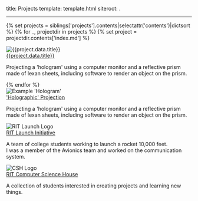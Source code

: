 title: Projects
template: template.html
siteroot: .

---

<div id="project-grid">

{% set projects = siblings['projects'].contents|selectattr('contents')|dictsort %}
{% for _, projectdir in projects %}
{% set project = projectdir.contents['index.md'] %}
  <div class="project-grid-item">
    <img alt="{{project.data.title}}" src="{{siteroot}}{{image}}"/><br>
    <a href="{{project.fpath}}">{{project.data.title}}</a><br>
    <p>
        Projecting a 'hologram' using a computer monitor and
        a reflective prism made of lexan sheets, including software
        to render an object on the prism.
    </p>
  </div>
{% endfor %}

  <div class="project-grid-item">
    <img alt="Example 'Hologram'" src="{{siteroot}}/img/holo.png"/><br>
    <a href="holo/index.html">'Holographic' Projection</a><br>
    <p>
        Projecting a 'hologram' using a computer monitor and
        a reflective prism made of lexan sheets, including software
        to render an object on the prism.
    </p>
  </div>

  <div class="project-grid-item">
    <img alt="RIT Launch Logo" src="{{siteroot}}/img/launch.png"/><br>
    <a href="launch/index.html">RIT Launch Initiative</a><br>
    <p>
        A team of college students working to launch a rocket 10,000 feet.<br>
        I was a member of the Avionics team and worked on the communication system.
    </p>
  </div>

  <div class="project-grid-item" >
    <img alt="CSH Logo" src="{{siteroot}}/img/csh.png"><br>
    <a href="csh/index.html">RIT Computer Science House</a><br>
    <p>
        A collection of students interested in creating projects and learning new things.
    </p>
  </div>

</div>
